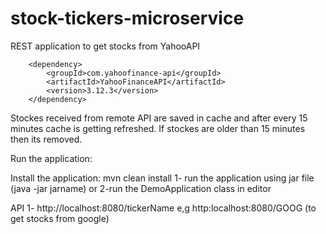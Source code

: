 # stock-tickers-microservice

REST application to get stocks from YahooAPI

        <dependency>
            <groupId>com.yahoofinance-api</groupId>
            <artifactId>YahooFinanceAPI</artifactId>
            <version>3.12.3</version>
        </dependency>

Stockes received from remote API are saved in cache and after every 15 minutes cache is getting refreshed.
If stockes are older than 15 minutes then its removed.

Run the application:

Install the application: mvn clean install
1- run the application using jar file (java -jar jarname)
or
2-run the DemoApplication class in editor

API
1- http://localhost:8080/tickerName
e,g http:localhost:8080/GOOG  (to get stocks from google)

